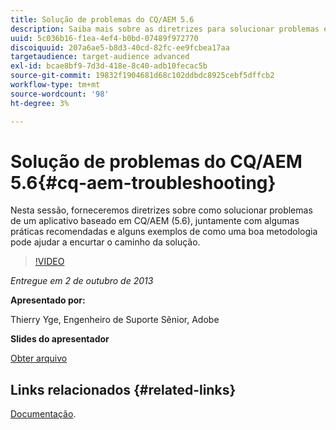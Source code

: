 ```yaml
---
title: Solução de problemas do CQ/AEM 5.6
description: Saiba mais sobre as diretrizes para solucionar problemas em um aplicativo baseado em CQ/AEM (5.6), além de algumas práticas recomendadas e alguns exemplos de como uma boa metodologia pode ajudar a encurtar o caminho da solução.
uuid: 5c036b16-f1ea-4ef4-b0bd-07489f972770
discoiquuid: 207a6ae5-b8d3-40cd-82fc-ee9fcbea17aa
targetaudience: target-audience advanced
exl-id: bcae8bf9-7d3d-418e-8c40-adb10fecac5b
source-git-commit: 19832f1904681d68c102ddbdc8925cebf5dffcb2
workflow-type: tm+mt
source-wordcount: '98'
ht-degree: 3%

---
```


# Solução de problemas do CQ/AEM 5.6{#cq-aem-troubleshooting}

Nesta sessão, forneceremos diretrizes sobre como solucionar problemas de um aplicativo baseado em CQ/AEM (5.6), juntamente com algumas práticas recomendadas e alguns exemplos de como uma boa metodologia pode ajudar a encurtar o caminho da solução.

>[!VIDEO](https://video.tv.adobe.com/v/19571/?quality=9)

*Entregue em 2 de outubro de 2013*

**Apresentado por:**

Thierry Yge, Engenheiro de Suporte Sênior, Adobe

**Slides do apresentador**

[Obter arquivo](assets/gems-cq-troubleshoot-ppt-2.pdf)

## Links relacionados {#related-links}

[Documentação](http://docs.adobe.com/docs/en/cq/current/howto/troubleshoot.html).
